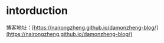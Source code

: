 # intorduction

博客地址：[https://nairongzheng.github.io/damonzheng-blog/](https://nairongzheng.github.io/damonzheng-blog/)
